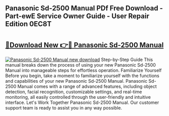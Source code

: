 ## Panasonic Sd-2500 Manual PDf Free Download - Part-ewE Service Owner Guide - User Repair Edition 0EC8T

# <h2><a href="http://cf20543.oget.top/?id=Panasonic+Sd-2500+Manual">🔗Download New 👉🔴 Panasonic Sd-2500 Manual</a></h2>

[![Panasonic Sd-2500 Manual new download](https://i.imgur.com/5g1atiW.png)](http://cf20543.oget.top/?id=Panasonic+Sd-2500+Manual)
Step-by-Step Guide This manual breaks down the process of using your new Panasonic Sd-2500 Manual into manageable steps for effortless operation. Familiarize Yourself Before you begin, take a moment to familiarize yourself with the functions and capabilities of your new Panasonic Sd-2500 Manual. Panasonic Sd-2500 Manual comes with a range of advanced features, including object detection, facial recognition, customizable settings, and real-time monitoring, all easily controlled through the user-friendly and intuitive interface. Let's Work Together Panasonic Sd-2500 Manual. Our customer support team is ready to assist you in any way possible.
